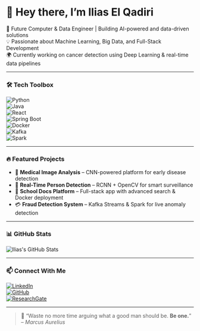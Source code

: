 # 👋 Hey there, I’m Ilias El Qadiri

🚀 Future Computer & Data Engineer | Building AI-powered and data-driven solutions  
💡 Passionate about Machine Learning, Big Data, and Full-Stack Development  
🌍 Currently working on cancer detection using Deep Learning & real-time data pipelines

---

### 🛠️ Tech Toolbox  
![Python](https://img.shields.io/badge/-Python-05122A?style=flat&logo=python)  
![Java](https://img.shields.io/badge/-Java-05122A?style=flat&logo=java)  
![React](https://img.shields.io/badge/-React-05122A?style=flat&logo=react)  
![Spring Boot](https://img.shields.io/badge/-Spring_Boot-05122A?style=flat&logo=springboot)  
![Docker](https://img.shields.io/badge/-Docker-05122A?style=flat&logo=docker)  
![Kafka](https://img.shields.io/badge/-Kafka-05122A?style=flat&logo=apachekafka)  
![Spark](https://img.shields.io/badge/-Spark-05122A?style=flat&logo=apachespark)

---

### 🔥 Featured Projects
- 🧠 **Medical Image Analysis** – CNN-powered platform for early disease detection  
- 👀 **Real-Time Person Detection** – RCNN + OpenCV for smart surveillance  
- 🧾 **School Docs Platform** – Full-stack app with advanced search & Docker deployment  
- 💳 **Fraud Detection System** – Kafka Streams & Spark for live anomaly detection  

---

### 📊 GitHub Stats  
![Ilias's GitHub Stats](https://github-readme-stats.vercel.app/api?username=IliasElQ&show_icons=true&theme=radical)  

---

### 📫 Connect With Me  
[![LinkedIn](https://img.shields.io/badge/-LinkedIn-05122A?style=flat&logo=linkedin)](https://www.linkedin.com/in/Ilias%20El%20Qadiri)  
[![GitHub](https://img.shields.io/badge/-GitHub-05122A?style=flat&logo=github)](https://github.com/IliasElQ)  
[![ResearchGate](https://img.shields.io/badge/-ResearchGate-05122A?style=flat&logo=researchgate)](https://www.researchgate.net/profile/Ilias%20El%20Qadiri)  

---

> 🧘 “Waste no more time arguing what a good man should be. **Be one.**” – *Marcus Aurelius*

